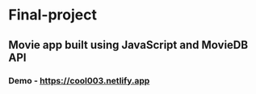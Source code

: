 # Final-project
## Movie app built using JavaScript and MovieDB API
### Demo - <https://cool003.netlify.app>